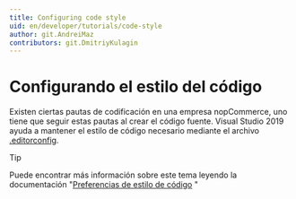 ```yaml
---
title: Configuring code style
uid: en/developer/tutorials/code-style
author: git.AndreiMaz
contributors: git.DmitriyKulagin
---
```


# Configurando el estilo del código

Existen ciertas pautas de codificación en una empresa nopCommerce, uno tiene que seguir estas pautas al crear el código fuente. Visual Studio 2019 ayuda a mantener el estilo de código necesario mediante el archivo [.editorconfig](https://github.com/nopSolutions/nopCommerce/blob/develop/.editorconfig).

> [!TIP]
>
> Puede encontrar más información sobre este tema leyendo la documentación "[Preferencias de estilo de código](https://docs.microsoft.com/visualstudio/ide/code-styles-and-code-cleanup?view=vs-2019) "